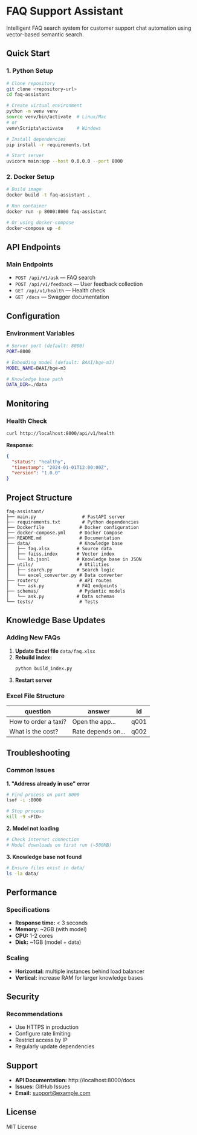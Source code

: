 # FAQ Support Assistant

Intelligent FAQ search system for customer support chat automation using vector-based semantic search.

## Quick Start

### 1. Python Setup

```bash
# Clone repository
git clone <repository-url>
cd faq-assistant

# Create virtual environment
python -m venv venv
source venv/bin/activate  # Linux/Mac
# or
venv\Scripts\activate     # Windows

# Install dependencies
pip install -r requirements.txt

# Start server
uvicorn main:app --host 0.0.0.0 --port 8000
```

### 2. Docker Setup

```bash
# Build image
docker build -t faq-assistant .

# Run container
docker run -p 8000:8000 faq-assistant

# Or using docker-compose
docker-compose up -d
```

## API Endpoints

### Main Endpoints

- `POST /api/v1/ask` — FAQ search
- `POST /api/v1/feedback` — User feedback collection
- `GET /api/v1/health` — Health check
- `GET /docs` — Swagger documentation

## Configuration

### Environment Variables

```bash
# Server port (default: 8000)
PORT=8000

# Embedding model (default: BAAI/bge-m3)
MODEL_NAME=BAAI/bge-m3

# Knowledge base path
DATA_DIR=./data
```

## Monitoring

### Health Check

```bash
curl http://localhost:8000/api/v1/health
```

**Response:**
```json
{
  "status": "healthy",
  "timestamp": "2024-01-01T12:00:00Z",
  "version": "1.0.0"
}
```

## Project Structure

```
faq-assistant/
├── main.py                 # FastAPI server
├── requirements.txt        # Python dependencies
├── Dockerfile             # Docker configuration
├── docker-compose.yml     # Docker Compose
├── README.md              # Documentation
├── data/                  # Knowledge base
│   ├── faq.xlsx          # Source data
│   ├── faiss.index       # Vector index
│   └── kb.jsonl          # Knowledge base in JSON
├── utils/                 # Utilities
│   ├── search.py         # Search logic
│   └── excel_converter.py # Data converter
├── routers/               # API routes
│   └── ask.py            # FAQ endpoints
├── schemas/               # Pydantic models
│   └── ask.py            # Data schemas
└── tests/                 # Tests
```

## Knowledge Base Updates

### Adding New FAQs

1. **Update Excel file** `data/faq.xlsx`
2. **Rebuild index:**
   ```bash
   python build_index.py
   ```
3. **Restart server**

### Excel File Structure

| question | answer | id |
|----------|--------|-----|
| How to order a taxi? | Open the app... | q001 |
| What is the cost? | Rate depends on... | q002 |

## Troubleshooting

### Common Issues

**1. "Address already in use" error**
```bash
# Find process on port 8000
lsof -i :8000

# Stop process
kill -9 <PID>
```

**2. Model not loading**
```bash
# Check internet connection
# Model downloads on first run (~500MB)
```

**3. Knowledge base not found**
```bash
# Ensure files exist in data/
ls -la data/
```

## Performance

### Specifications

- **Response time:** < 3 seconds
- **Memory:** ~2GB (with model)
- **CPU:** 1-2 cores
- **Disk:** ~1GB (model + data)

### Scaling

- **Horizontal:** multiple instances behind load balancer
- **Vertical:** increase RAM for larger knowledge bases

## Security

### Recommendations

- Use HTTPS in production
- Configure rate limiting
- Restrict access by IP
- Regularly update dependencies

## Support

- **API Documentation:** http://localhost:8000/docs
- **Issues:** GitHub Issues
- **Email:** support@example.com

## License

MIT License
